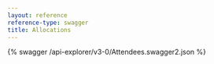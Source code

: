```yaml
---
layout: reference
reference-type: swagger
title: Allocations
---
```




{% swagger /api-explorer/v3-0/Attendees.swagger2.json %}
